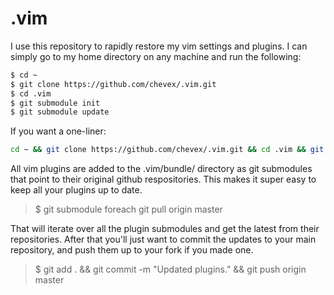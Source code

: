 .vim
====

I use this repository to rapidly restore my vim settings and plugins. I can simply go to my home directory on any machine and run the following:

```bash
$ cd ~
$ git clone https://github.com/chevex/.vim.git
$ cd .vim
$ git submodule init
$ git submodule update
```

If you want a one-liner:

```bash
cd ~ && git clone https://github.com/chevex/.vim.git && cd .vim && git submodule init && git submodule update
```

All vim plugins are added to the .vim/bundle/ directory as git submodules that point to their original github respositories. This makes it super easy to keep all your plugins up to date.

> $ git submodule foreach git pull origin master

That will iterate over all the plugin submodules and get the latest from their repositories. After that you'll just want to commit the updates to your main repository, and push them up to your fork if you made one.

> $ git add . && git commit -m "Updated plugins." && git push origin master
